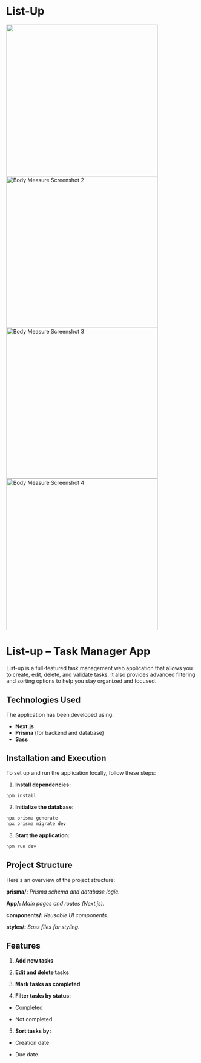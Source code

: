 # List-Up

<img src="https://i.imgur.com/iQhxi11.png" style="width:400px; height:auto;" >  <img src="https://i.imgur.com/TsqbMwR.png" alt="Body Measure Screenshot 2" style="width:400px; height:auto;">
<img src="https://i.imgur.com/NlzGBQ4.png" alt="Body Measure Screenshot 3" style="width:400px; height:auto;">  <img src="https://i.imgur.com/0tIgZfG.png" alt="Body Measure Screenshot 4" style="width:400px; height:auto;">



# List-up – Task Manager App

List-up is a full-featured task management web application that allows you to create, edit, delete, and validate tasks. It also provides advanced filtering and sorting options to help you stay organized and focused.


## Technologies Used

The application has been developed using:
- **Next.js**
- **Prisma** (for backend and database)
- **Sass**


## Installation and Execution

To set up and run the application locally, follow these steps:

1. **Install dependencies:**
```bash
npm install
```
2. **Initialize the database:**
```bash
npx prisma generate
npx prisma migrate dev
```
3. **Start the application:**
```bash
npm run dev
```


## Project Structure
Here's an overview of the project structure:

**prisma/:** *Prisma schema and database logic.*

**App/:** *Main pages and routes (Next.js).*

**components/:** *Reusable UI components.*

**styles/:** *Sass files for styling.*


## Features

1. **Add new tasks**

2. **Edit and delete tasks**

3. **Mark tasks as completed**

4. **Filter tasks by status:**

- Completed

- Not completed

5. **Sort tasks by:**

- Creation date

- Due date


